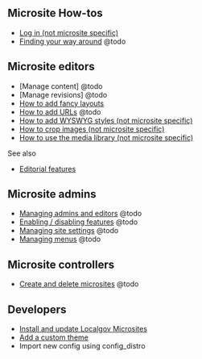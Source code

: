 ## Microsite How-tos

- [Log in (not microsite specific)](content/how-to/how-to-log-in.html)
- [Finding your way around](/finding-your-way-around.md) @todo

## Microsite editors
- [Manage content] @todo
- [Manage revisions] @todo
- [How to add fancy layouts](/microsites/how-to/fancy-layouts.md)
- [How to add URLs](/microsites/how-to/add-URLs.md) @todo
- [How to add WYSWYG styles (not microsite specific)](/content/how-to/how-to-wysiwyg-styles.html)
- [How to crop images (not microsite specific)](/content/how-to/how-to-crop-images.html)
- [How to use the media library (not microsite specific)](/content/how-to/how-to-media-library.html)

See also
- [Editorial features](/microsites/features/editorial.md)

## Microsite admins
- [Managing admins and editors](/microsites/how-to/adding-users-members.md) @todo
- [Enabling / disabling features](/microsites/how-to/enable-disable-content.md) @todo
- [Managing site settings](/microsites/how-to/site-settings.md) @todo
- [Managing menus](/microsites/how-to/add-menus.md) @todo
 
## Microsite controllers
- [Create and delete microsites](/microsites/how-to/create-delete-microsite.md) @todo

## Developers
- [Install and update Localgov Microsites](/microsites/how-to/install-update.md)
- [Add a custom theme](/microsites/how-to/add-custom-theme.md)
- Import new config using config_distro
